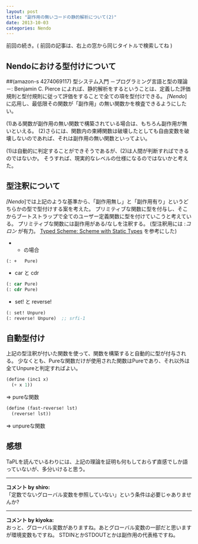 ```yaml
---
layout: post
title: "副作用の無いコードの静的解析について(2)"
date: 2013-10-03
categories: Nendo
---
```

前回の続き。( 前回の記事は、右上の窓から同じタイトルで検索してね )

## Nendoにおける型付けについて
 ##(amazon-s 4274069117)  型システム入門 －プログラミング言語と型の理論－: Benjamin C. Pierce
によれば、静的解析をするということは、定義した評価規則と型付規則に従って評価をすることで全ての項を型付けできる。
*[Nendo*]に応用し、最低限その関数が「副作用」の無い関数かを検査できるようにしたい。

(1)ある関数が副作用の無い関数で構築されている場合は、もちろん副作用が無いといえる。
(2)さらには、関数内の束縛関数は破壊したとしても自由変数を破壊しないのであれば、それは副作用の無い関数といってよい。

(1)は自動的に判定することができそうであるが、(2)は人間が判断すればできるのではないか。
そうすれば、現実的なレベルの仕様になるのではないかと考えた。

## 型注釈について
*[Nendo*]では上記のような基準から、「副作用無し」と「副作用有り」というどちらかの型で型付けする案を考えた。
プリミティブな関数に型を付与し、そこからブートストラップで全てのユーザー定義関数に型を付けていこうと考えている。
プリミティブな関数には副作用がある/なしを注釈する。 (型注釈用には :*コロン* が有力。 [Typed Scheme: Scheme with Static Types](http://cs.brown.edu/courses/cs173/2008/Manual/typed-scheme/index.html) を参考にした)
- + の場合
```
(: +   Pure)
```

- car と cdr
```lisp
(: car Pure)
(: cdr Pure)
```

- set! と reverse!
```lisp
(: set! Unpure)
(: reverse! Unpure)  ;; srfi-1
```

## 自動型付け
上記の型注釈が付いた関数を使って、関数を構築すると自動的に型が付与される。
少なくとも、Pureな関数だけが使用された関数はPureであり、それ以外は全てUnpureと判定すればよい。

```lisp
(define (inc1 x)
  (+ x 1))
```
 => pureな関数

```lisp
(define (fast-reverse! lst)
  (reverse! lst))
```
 => unpureな関数

## 感想
TaPLを読んでいるわりには、上記の理論を証明も何もしておらず直感でしか語っていないが、多分いけると思う。



---

**コメント by shiro:**  
「定数でないグローバル変数を参照していない」という条件は必要じゃありませんか?


---

**コメント by kiyoka:**  
おっと、グローバル変数がありますね。あとグローバル変数の一部だと思いますが環境変数もですね。
STDINとかSTDOUTとかは副作用の代表格ですね。

